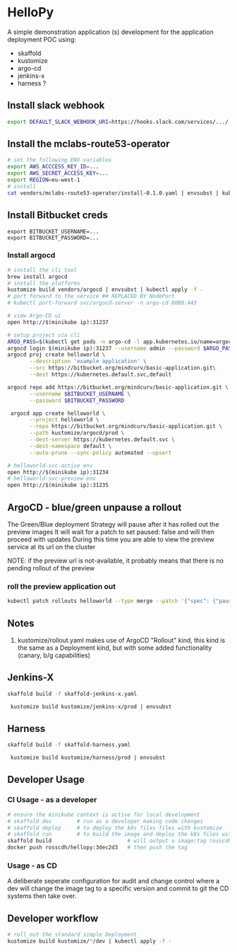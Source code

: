 # HelloPy

A simple demonstration application (s) development for the application deployment POC using:

- skaffold
- kustomize
- argo-cd
- jenkins-x
- harness ?


## Install slack webhook

```sh
export DEFAULT_SLACK_WEBHOOK_URI=https://hooks.slack.com/services/.../.../...
```

## Install the mclabs-route53-operator

```sh
# set the following ENV variables
export AWS_ACCCESS_KEY_ID=...
export AWS_SECRET_ACCESS_KEY=...
export REGION=eu-west-1
# install
cat vendors/mclabs-route53-operator/install-0.1.0.yaml | envsubst | kubectl apply -f -
```



## Install Bitbucket creds

```
export BITBUCKET_USERNAME=...
export BITBUCKET_PASSWORD=...
```

### Install argocd

```sh
# install the cli tool
brew install argocd
# install the platforms
kustomize build vendors/argocd | envsubst | kubectl apply -f -
# port forward to the service ## REPLACED BY NodePort
# kubectl port-forward svc/argocd-server -n argo-cd 8080:443
```

```sh
# view Argo-CD ui
open http://$(minikube ip):31237

# setup project via cli
ARGO_PASS=$(kubectl get pods -n argo-cd -l app.kubernetes.io/name=argocd-server -o name | cut -d'/' -f 2)
argocd login $(minikube ip):31237 --username admin --password $ARGO_PASS
argocd proj create helloworld \
       --description 'example application' \
       --src https://bitbucket.org/mindcurv/basic-application.git\
       --dest https://kubernetes.default.svc,default

argocd repo add https://bitbucket.org/mindcurv/basic-application.git \
       --username $BITBUCKET_USERNAME \
       --password $BITBUCKET_PASSWORD

 argocd app create helloworld \
       --project helloworld \
       --repo https://bitbucket.org/mindcurv/basic-application.git \
       --path kustomize/argocd/prod \
       --dest-server https://kubernetes.default.svc \
       --dest-namespace default \
       --auto-prune --sync-policy automated --upsert

# helloworld-svc-active env
open http://$(minikube ip):31234
# helloworld-svc-preview env
open http://$(minikube ip):31235

```

## ArgoCD - blue/green unpause a rollout

The Green/Blue deployment Strategy will pause after it has rolled out the preview images
It will wait for a patch to set paused: false and will then proceed with updates
During this time you are able to view the preview service at its url on the cluster

NOTE: if the preview url is not-available, it probably means that there is no pending rollout of the preview

### roll the preview application out

```sh
kubectl patch rollouts helloworld --type merge --patch '{"spec": {"paused": false}}'
```

## Notes

1. kustomize/rollout.yaml makes use of ArgoCD "Rollout" kind, this kind is the same as a Deployment kind, but with some added functionality (canary, b/g capabilities)


## Jenkins-X


```sh
skaffold build -f skaffold-jenkins-x.yaml
```

```sh
 kustomize build kustomize/jenkins-x/prod | envsubst
```

## Harness

```sh
skaffold build -f skaffold-harness.yaml
```

```sh
 kustomize build kustomize/harness/prod | envsubst
```


## Developer Usage

### CI Usage - as a developer

```sh
# ensure the minikube context is active for local development
# skaffold dev        # run as a developer making code changes
# skaffold deploy     # to deploy the k8s files files with kustomize
# skaffold run        # to build the image and deploy the k8s files with kustomize
skaffold build                        # will output a image:tag rosscdh/hellopy:3dec2d3
docker push rosscdh/hellopy:3dec2d3   # then push the tag
```

### Usage - as CD

A deliberate seperate configuration for audit and change control
where a dev will change the image tag to a specific version and commit to git
the CD systems then take over.


## Developer workflow

```sh
# roll out the standard simple Deployment
kustomize build kustomize/*/dev | kubectl apply -f -
```